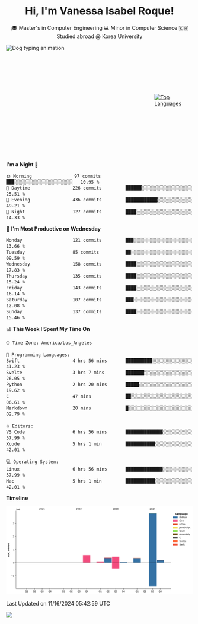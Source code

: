 <h1 align="center">Hi, I'm Vanessa Isabel Roque!</h1>

<p align="center"> 🎓 Master's in Computer Engineering 💻 Minor in Computer Science 🇰🇷 Studied abroad @ Korea University <br></p>
<div style="display: flex; justify-content: center; align-items: center;">
  <img src="https://cdn.dribbble.com/users/859807/screenshots/6284055/benny_typing_1.gif" width="400" height="300" alt="Dog typing animation">
  <a href="https://github.com/anuraghazra/github-readme-stats">
    <img src="https://github-readme-stats.vercel.app/api/top-langs/?username=vroque19" alt="Top Languages" width="400" height="300">
  </a>
</div>

 
<!--START_SECTION:waka-->
**I'm a Night 🦉** 

```text
🌞 Morning                97 commits          ███░░░░░░░░░░░░░░░░░░░░░░   10.95 % 
🌆 Daytime                226 commits         ██████░░░░░░░░░░░░░░░░░░░   25.51 % 
🌃 Evening                436 commits         ████████████░░░░░░░░░░░░░   49.21 % 
🌙 Night                  127 commits         ████░░░░░░░░░░░░░░░░░░░░░   14.33 % 
```
📅 **I'm Most Productive on Wednesday** 

```text
Monday                   121 commits         ███░░░░░░░░░░░░░░░░░░░░░░   13.66 % 
Tuesday                  85 commits          ██░░░░░░░░░░░░░░░░░░░░░░░   09.59 % 
Wednesday                158 commits         ████░░░░░░░░░░░░░░░░░░░░░   17.83 % 
Thursday                 135 commits         ████░░░░░░░░░░░░░░░░░░░░░   15.24 % 
Friday                   143 commits         ████░░░░░░░░░░░░░░░░░░░░░   16.14 % 
Saturday                 107 commits         ███░░░░░░░░░░░░░░░░░░░░░░   12.08 % 
Sunday                   137 commits         ████░░░░░░░░░░░░░░░░░░░░░   15.46 % 
```


📊 **This Week I Spent My Time On** 

```text
🕑︎ Time Zone: America/Los_Angeles

💬 Programming Languages: 
Swift                    4 hrs 56 mins       ██████████░░░░░░░░░░░░░░░   41.23 % 
Svelte                   3 hrs 7 mins        ███████░░░░░░░░░░░░░░░░░░   26.05 % 
Python                   2 hrs 20 mins       █████░░░░░░░░░░░░░░░░░░░░   19.62 % 
C                        47 mins             ██░░░░░░░░░░░░░░░░░░░░░░░   06.61 % 
Markdown                 20 mins             █░░░░░░░░░░░░░░░░░░░░░░░░   02.79 % 

🔥 Editors: 
VS Code                  6 hrs 56 mins       ██████████████░░░░░░░░░░░   57.99 % 
Xcode                    5 hrs 1 min         ███████████░░░░░░░░░░░░░░   42.01 % 

💻 Operating System: 
Linux                    6 hrs 56 mins       ██████████████░░░░░░░░░░░   57.99 % 
Mac                      5 hrs 1 min         ███████████░░░░░░░░░░░░░░   42.01 % 
```

**Timeline**

![Lines of Code chart](https://raw.githubusercontent.com/vroque19/vroque19/main/assets/bar_graph.png)


 Last Updated on 11/16/2024 05:42:59 UTC
<!--END_SECTION:waka-->
![](https://komarev.com/ghpvc/?username=vroque19&color=b2a3dc&style=flat-square)

